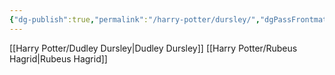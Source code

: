 ```yaml
---
{"dg-publish":true,"permalink":"/harry-potter/dursley/","dgPassFrontmatter":true}
---
```


[[Harry Potter/Dudley Dursley\|Dudley Dursley]]
[[Harry Potter/Rubeus Hagrid\|Rubeus Hagrid]]
